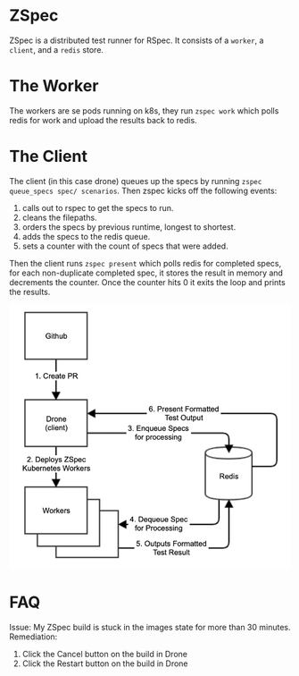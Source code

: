 # ZSpec

ZSpec is a distributed test runner for RSpec. It consists of a `worker`, a `client`, and a `redis` store.

# The Worker
The workers are se pods running on k8s, they run `zspec work` which polls redis for work and upload the results back to redis.

# The Client

The client (in this case drone) queues up the specs by running `zspec queue_specs spec/ scenarios`. Then zspec kicks off the following events:
1) calls out to rspec to get the specs to run.
2) cleans the filepaths.
3) orders the specs by previous runtime, longest to shortest.
4) adds the specs to the redis queue.
5) sets a counter with the count of specs that were added.

Then the client runs `zspec present` which polls redis for completed specs, for each non-duplicate completed spec, it stores the result in memory and decrements the counter. Once the counter hits 0 it exits the loop and prints the results.

![workflow](https://github.com/StreetEasy/zspec/blob/master/workflow.png "Workflow")

# FAQ

Issue: My ZSpec build is stuck in the images state for more than 30 minutes. 
Remediation:
1) Click the Cancel button on the build in Drone
2) Click the Restart button on the build in Drone
